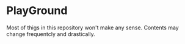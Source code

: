 # PlayGround

Most of thigs in this repository won't make any sense. Contents may change frequentcly and drastically. 

